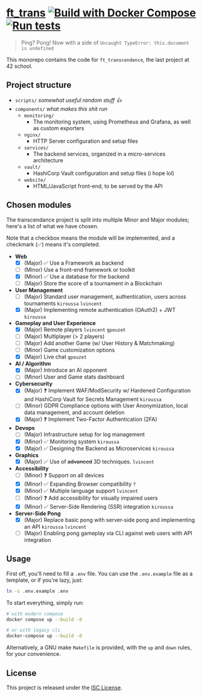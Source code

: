 # [ft_trans](https://cdn.intra.42.fr/pdf/pdf/133398/en.subject.pdf) [![Build with Docker Compose](https://github.com/C18H24O2/ft_transcendence/actions/workflows/build-docker.yml/badge.svg)](https://github.com/C18H24O2/ft_transcendence/actions/workflows/build-docker.yml) [![Run tests](https://github.com/C18H24O2/ft_transcendence/actions/workflows/test.yml/badge.svg)](https://github.com/C18H24O2/ft_transcendence/actions/workflows/test.yml)

> Ping? Pong! Now with a side of `Uncaught TypeError: this.document is undefined`

This monorepo contains the code for `ft_transcendence`, the last project at 42 school. 

## Project structure

- `scripts/` *somewhat useful random stuff :+1:*
- `components/` *what makes this shit run*
  - `monitoring/`
    - The monitoring system, using Prometheus and Grafana, as well as custom exporters
  - `nginx/`
    - HTTP Server configuration and setup files
  - `services/`
    - The backend services, organized in a micro-services architecture 
  - `vault/`
    - HashiCorp Vault configuration and setup files (i hope lol)
  - `website/`
    - HTML/JavaScript front-end, to be served by the API

## Chosen modules

The transcendance project is split into multiple Minor and Major modules; here's a list of what we have chosen.

Note that a checkbox means the module will be implemented, and a checkmark (✅) means it's completed.

<!-- MODULES_START -->

- **Web**
  - [x] (Major) ✅ Use a Framework as backend
  - [ ] (Minor) Use a front-end framework or toolkit
  - [x] (Minor) ✅ Use a database for the backend
  - [ ] (Major) Store the score of a tournament in a Blockchain

- **User Management**
  - [ ] (Major) Standard user management, authentication, users across tournaments `kiroussa` `lvincent`
  - [x] (Major) Implementing remote authentication (OAuth2) + JWT `kiroussa`

- **Gameplay and User Experience**
  - [x] (Major) Remote players `lvincent` `gpouzet`
  - [ ] (Major) Multiplayer (> 2 players)
  - [ ] (Major) Add another Game (w/ User History & Matchmaking)
  - [ ] (Minor) Game customization options 
  - [x] (Major) Live chat `gpouzet`

- **AI / Algorithm**
  - [x] (Major) Introduce an AI opponent
  - [ ] (Minor) User and Game stats dashboard

- **Cybersecurity**
  - [x] (Major) :question: Implement WAF/ModSecurity w/ Hardened Configuration and HashiCorp Vault for Secrets Management `kiroussa`
  - [ ] (Minor) GDPR Compliance options with User Anonymization, local data management, and account deletion
  - [x] (Major) :question: Implement Two-Factor Authentication (2FA)

- **Devops**
  - [ ] (Major) Infrastructure setup for log management
  - [x] (Minor) ✅ Monitoring system `kiroussa`
  - [x] (Major) ✅ Designing the Backend as Microservices `kiroussa` 

- **Graphics**
  - [x] (Major) ✅ Use of ~~advanced~~ 3D techniques. `lvincent`

- **Accessibility**
  - [ ] (Minor) :question: Support on all devices
  - [x] (Minor) ✅ Expanding Browser compatibility `?`
  - [x] (Minor) ✅ Multiple language support `lvincent`
  - [ ] (Minor) :question: Add accessibility for visually impaired users
  - [x] (Minor) ✅ Server-Side Rendering (SSR) integration `kiroussa`

- **Server-Side Pong**
  - [x] (Major) Replace basic pong with server-side pong and implementing an API `kiroussa` `lvincent`
  - [ ] (Major) Enabling pong gameplay via CLI against web users with API integration

<!-- MODULES_END -->

## Usage

First off, you'll need to fill a `.env` file. You can use the `.env.example` file as a template, or if you're lazy, just:
```bash
ln -s .env.example .env
```

To start everything, simply run:

```bash
# with modern compose
docker compose up --build -d

# or with legacy cli
docker-compose up --build -d
```

Alternatively, a GNU make `Makefile` is provided, with the `up` and `down` rules, for your convenience.

## License

This project is released under the [ISC License](./LICENSE).
